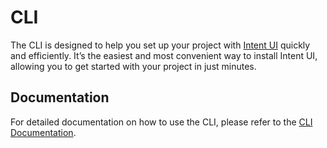 # CLI
The CLI is designed to help you set up your project with [Intent UI](https://intentui.com) quickly and efficiently. It’s the easiest and most convenient way to install Intent UI, allowing you to get started with your project in just minutes.

## Documentation
For detailed documentation on how to use the CLI, please refer to the [CLI Documentation](https://intentui.com/docs/getting-started/cli).
